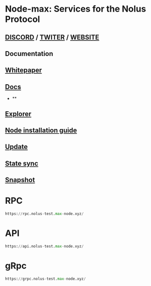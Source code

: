 # Node-max: Services for the Nolus Protocol
## [DISCORD](https://discord.gg/nolus-protocol) / [TWITER](https://twitter.com/NolusProtocol) / [WEBSITE](https://nolus.io/) 
## Documentation
## [Whitepaper](https://nolus.io/Nolus-Whitepaper.pdf)
## [Docs](https://docs-nolus-protocol.notion.site/Nolus-Protocol-Docs-a0ddfe091cc5456183417a68502705f8)
 - ** 
## [Explorer](https://explorer-max-node-max.vercel.app/nolus-rila)
## [Node installation guide](https://github.com/Node-max/Testnet/tree/main/Nolus%20Protocol/Node_installation_guide)
## [Update](https://github.com/Node-max/Testnet/tree/main/Nolus%20Protocol/Update%20v.0.1.43)
## [State sync](https://github.com/Node-max/Testnet/tree/main/Nolus%20Protocol/StateSync)
## [Snapshot](https://github.com/Node-max/Testnet/tree/main/Nolus%20Protocol/Snapshot)
# RPC
```python
https://rpc.nolus-test.max-node.xyz/
```
# API
```python
https://api.nolus-test.max-node.xyz/
```
# gRpc
```python
https://grpc.nolus-test.max-node.xyz/
```

